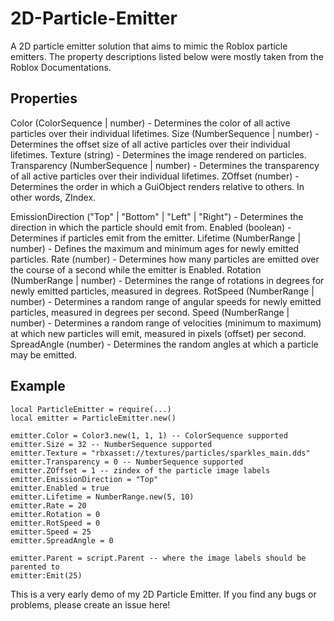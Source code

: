 # 2D-Particle-Emitter
A 2D particle emitter solution that aims to mimic the Roblox particle emitters.
The property descriptions listed below were mostly taken from the Roblox Documentations.

## Properties
Color (ColorSequence | number) - Determines the color of all active particles over their individual lifetimes.
Size (NumberSequence | number) - Determines the offset size of all active particles over their individual lifetimes.
Texture (string) - Determines the image rendered on particles.
Transparency (NumberSequence | number) - Determines the transparency of all active particles over their individual lifetimes.
ZOffset (number) - Determines the order in which a GuiObject renders relative to others. In other words, ZIndex.

EmissionDirection ("Top" | "Bottom" | "Left" | "Right") - Determines the direction in which the particle should emit from.
Enabled (boolean) - Determines if particles emit from the emitter.
Lifetime (NumberRange | number) - Defines the maximum and minimum ages for newly emitted particles.
Rate (number) - Determines how many particles are emitted over the course of a second while the emitter is Enabled.
Rotation (NumberRange | number) - Determines the range of rotations in degrees for newly emitted particles, measured in degrees.
RotSpeed (NumberRange | number) - Determines a random range of angular speeds for newly emitted particles, measured in degrees per second.
Speed (NumberRange | number) - Determines a random range of velocities (minimum to maximum) at which new particles will emit, measured in pixels (offset) per second.
SpreadAngle (number) - Determines the random angles at which a particle may be emitted.

## Example
```luau
local ParticleEmitter = require(...)
local emitter = ParticleEmitter.new()

emitter.Color = Color3.new(1, 1, 1) -- ColorSequence supported
emitter.Size = 32 -- NumberSequence supported
emitter.Texture = "rbxasset://textures/particles/sparkles_main.dds"
emitter.Transparency = 0 -- NumberSequence supported
emitter.ZOffset = 1 -- zindex of the particle image labels
emitter.EmissionDirection = "Top"
emitter.Enabled = true
emitter.Lifetime = NumberRange.new(5, 10)
emitter.Rate = 20
emitter.Rotation = 0
emitter.RotSpeed = 0
emitter.Speed = 25
emitter.SpreadAngle = 0

emitter.Parent = script.Parent -- where the image labels should be parented to 
emitter:Emit(25)
```

This is a very early demo of my 2D Particle Emitter. If you find any bugs or problems, please create an issue here!
